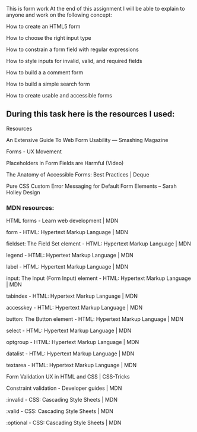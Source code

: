 This is form work
At the end of this assignment I will be able to explain to anyone and work on the following concept:

How to create an HTML5 form

How to choose the right input type

How to constrain a form field with regular expressions

How to style inputs for invalid, valid, and required fields

How to build a a comment form

How to build a simple search form

How to create usable and accessible forms

<h2>During this task here is the resources I used:</h2>

Resources

An Extensive Guide To Web Form Usability — Smashing Magazine

Forms - UX Movement

Placeholders in Form Fields are Harmful (Video)

The Anatomy of Accessible Forms: Best Practices | Deque

Pure CSS Custom Error Messaging for Default Form Elements – Sarah Holley Design

<h3>MDN resources:</h2>

HTML forms - Learn web development | MDN

form - HTML: Hypertext Markup Language | MDN

fieldset: The Field Set element - HTML: Hypertext Markup Language | MDN

legend - HTML: Hypertext Markup Language | MDN

label - HTML: Hypertext Markup Language | MDN

input: The Input (Form Input) element - HTML: Hypertext Markup Language | MDN

tabindex - HTML: Hypertext Markup Language | MDN

accesskey - HTML: Hypertext Markup Language | MDN

button: The Button element - HTML: Hypertext Markup Language | MDN

select - HTML: Hypertext Markup Language | MDN

optgroup - HTML: Hypertext Markup Language | MDN

datalist - HTML: Hypertext Markup Language | MDN

textarea - HTML: Hypertext Markup Language | MDN

Form Validation UX in HTML and CSS | CSS-Tricks

Constraint validation - Developer guides | MDN

:invalid - CSS: Cascading Style Sheets | MDN

:valid - CSS: Cascading Style Sheets | MDN

:optional - CSS: Cascading Style Sheets | MDN
